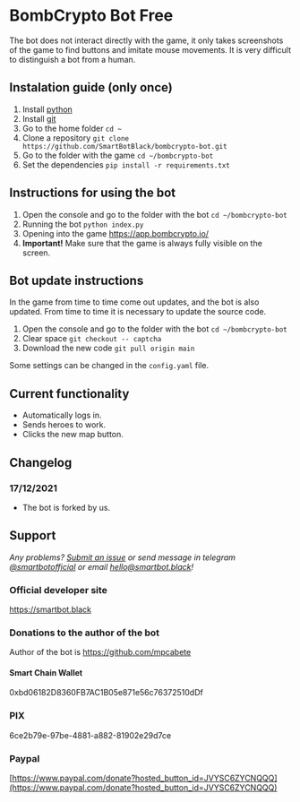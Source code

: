 # BombCrypto Bot Free

The bot does not interact directly with the game, it only takes screenshots of the game to find buttons and imitate mouse movements. It is very difficult to distinguish a bot from a human.

## Instalation guide (only once)

1. Install [python](https://www.python.org/downloads/release/python-399/)
2. Install [git](https://git-scm.com/download/win)
3. Go to the home folder `cd ~`
4. Clone a repository `git clone https://github.com/SmartBotBlack/bombcrypto-bot.git`
5. Go to the folder with the game `cd ~/bombcrypto-bot`
6. Set the dependencies `pip install -r requirements.txt`


## Instructions for using the bot
1. Open the console and go to the folder with the bot `cd ~/bombcrypto-bot`
2. Running the bot `python index.py`
3. Opening into the game https://app.bombcrypto.io/
4. **Important!** Make sure that the game is always fully visible on the screen.


## Bot update instructions
In the game from time to time come out updates, and the bot is also updated. From time to time it is necessary to update the source code.
1. Open the console and go to the folder with the bot `cd ~/bombcrypto-bot`
2. Clear space `git checkout -- captcha` 
3. Download the new code `git pull origin main` 



Some settings can be changed in the `config.yaml` file.

## Current functionality

- Automatically logs in.
- Sends heroes to work.
- Clicks the new map button.

## Changelog

### 17/12/2021

- The bot is forked by us.

## Support

_Any problems? [Submit an issue](https://github.com/SmartBotBlack/bombcrypto-bot/issues/new) or send message in telegram [@smartbotofficial](https://t.me/smartbotofficial) or email [hello@smartbot.black](hello@smartbot.black)!_

### Official developer site

https://smartbot.black


### Donations to the author of the bot

Author of the bot is https://github.com/mpcabete

#### Smart Chain Wallet

0xbd06182D8360FB7AC1B05e871e56c76372510dDf

### PIX

6ce2b79e-97be-4881-a882-81902e29d7ce

### Paypal

[https://www.paypal.com/donate?hosted_button_id=JVYSC6ZYCNQQQ](https://www.paypal.com/donate?hosted_button_id=JVYSC6ZYCNQQQ)

